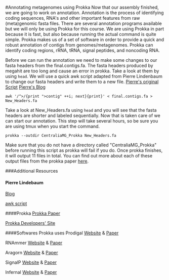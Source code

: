 #Annotating metagenomes using Prokka
Now that our assembly finished, we are going to work on annotation. Annotation is the process of identifying coding sequences, RNA's and other important features from raw (meta)genomic fasta files. There are several annotation programs available but we will only be using Prokka for this course. We are using Prokka in part because it is fast, but also because running the actual command is quite simple. Prokka makes us of a set of software in order to provide a quick and robust annotation of contigs from genomes/metagenomes. Prokka can identify coding regions, rRNA, tRNA, signal peptides, and noncoding RNA.  

Before we can run the annotation we need to make some changes to our fasta headers from the final.contigs.fa. The fasta headers produced by megahit are too long and cause an error in prokka. Take a look at them by using `head`. We will use a quick awk script adapted from Pierre Lindenbaum to change our fasta headers and write them to a new file. [Pierre's original Script](https://www.biostars.org/p/53212/)  [Pierre's Blog](http://plindenbaum.blogspot.com/)

```
awk '/^>/{print ">contig" ++i; next}{print}' < final.contigs.fa > New_Headers.fa
```
Take a look at New_Headers.fa using `head` and you will see that the fasta headers are shorter and labeled sequentially. Now that is taken care of we can start our annotation. This step will take several hours, so be sure you are using tmux when you start the command. 

```
prokka --outdir CentraliaMG_Prokka New_Headers.fa
```

Make sure that you do not have a directory called "CentraliaMG_Prokka" before running this script as prokka will fail if you do. Once prokka finishes, it will output 11 files in total. You can find out more about each of these output files from the prokka paper [here](http://bioinformatics.oxfordjournals.org/content/30/14/2068.long). 

###Additional Resources
#### Pierre Lindebaum
[Blog](http://plindenbaum.blogspot.com/)

[awk script](https://www.biostars.org/p/53212/)

####Prokka
[Prokka Paper](http://bioinformatics.oxfordjournals.org/content/30/14/2068.long)

[Prokka Developers' Site](http://www.vicbioinformatics.com/software.prokka.shtml)

####Softwares Prokka uses
Prodigal [Website](http://prodigal.ornl.gov/) & [Paper](http://www.biomedcentral.com/1471-2105/11/119)

RNAmmer [Website](http://www.cbs.dtu.dk/services/RNAmmer/) & [Paper](http://nar.oxfordjournals.org/content/35/9/3100)

Aragorn [Website](http://mbioserv2.mbioekol.lu.se/ARAGORN/) & [Paper](http://nar.oxfordjournals.org/content/32/1/11.long)

SignalP [Website](http://www.cbs.dtu.dk/services/SignalP/) & [Paper](http://www.nature.com/nmeth/journal/v8/n10/full/nmeth.1701.html)

Infernal [Website](http://infernal.janelia.org/) & [Paper](http://bioinformatics.oxfordjournals.org/content/29/22/2933)
